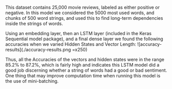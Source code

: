 This dataset contains 25,000 movie reviews, labeled as either positive or negative. 
In this model we considered the 5000 most used words, and chunks of 500 word strings, and used this to find long-term dependencies inside the strings of words.

Using an embedding layer, then an LSTM layer (included in the Keras Sequential model package), and a final dense layer we found the following accuracies when we varied Hidden States and Vector Length:
![accuracy-results](./accuracy-results.png =x250)


Thus, all the Accuracies of the vectors and hidden states were in the range 85.2% to 87.2%, which is fairly high and indicates this LSTM model did a good job discerning whether a string of words had a good or bad sentiment. 
One thing that may improve computation time when running this model is the use of mini-batching. 
